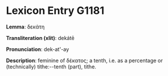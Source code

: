 # Lexicon Entry G1181

**Lemma**: δεκάτη

**Transliteration (xlit)**: dekátē

**Pronunciation**: dek-at'-ay

**Description**:
feminine of δέκατος; a tenth, i.e. as a percentage or (technically) tithe:--tenth (part), tithe.

